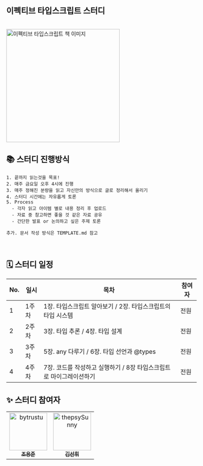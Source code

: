 ## 이펙티브 타입스크립트 스터디  
<br />

<img src="https://github.com/thepsyentist-public/learning-effect-typescript/assets/39726717/fd509084-dc93-400c-b80b-749d01bead76" width="300" alt="이펙티브 타입스크립트 책 이미지" />


## 📚 스터디 진행방식
```
1. 끝까지 읽는것을 목표!
2. 매주 금요일 오후 4시에 진행
3. 매주 정해진 분량을 읽고 자신만의 방식으로 글로 정리해서 올리기
4. 스터디 시간에는 자유롭게 토론
5. Process
  - 각자 읽고 아이템 별로 내용 정리 후 업로드
  - 자료 중 참고하면 좋을 것 같은 자료 공유
  - 간단한 발표 or 논의하고 싶은 주제 토론

추가. 문서 작성 방식은 TEMPLATE.md 참고
```
<br />

## 🗓 스터디 일정

| No. | 일시         | 목차                                      | 참여자 |
|-----|------------|-----------------------------------------|-----|
| 1   | 1주차        | 1장. 타입스크립트 알아보기 / 2장. 타입스크립트의 타입 시스템    | 전원  |
| 2   | 2주차        | 3장. 타입 추론 / 4장. 타입 설계                   | 전원  |
| 3   | 3주차        | 5장. any 다루기 / 6장. 타입 선언과 @types         | 전원  |
| 4   | 4주차        | 7장. 코드를 작성하고 실행하기 / 8장 타입스크립트로 마이그레이션하기 | 전원  |



## ✨ 스터디 참여자 

<table>
    <tr>
        <td align="center">
            <a href="https://github.com/bytrustu">
                <img src="https://avatars.githubusercontent.com/u/39726717?v=4" width="100;" alt="bytrustu"/>
                <br />
                <sub><b>조용준</b></sub>
            </a>
        </td>
        <td align="center">
            <a href="https://github.com/zeallat">
                <img src="https://avatars.githubusercontent.com/u/112356990?v=4" width="100;" alt="thepsySunny"/>
                <br />
                <sub><b>김선휘</b></sub>
            </a>
        </td>
    </tr>
</table>
